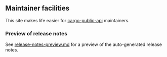 ## Maintainer facilities

This site makes life easier for [cargo-public-api](https://github.com/Enselic/cargo-public-api) maintainers.

### Preview of release notes

See [release-notes-preview.md](./release-notes-preview.md) for a preview of the auto-generated release notes.
